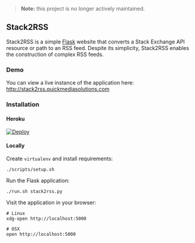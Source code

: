 > **Note:** this project is no longer actively maintained.

## Stack2RSS

Stack2RSS is a simple [Flask](http://flask.pocoo.org/) website that converts a
Stack Exchange API resource or path to an RSS feed. Despite its simplicity,
Stack2RSS enables the construction of complex RSS feeds.

### Demo

You can view a live instance of the application here:  
http://stack2rss.quickmediasolutions.com

### Installation

#### Heroku

[![Deploy](https://www.herokucdn.com/deploy/button.svg)](https://heroku.com/deploy?template=https://github.com/nathan-osman/stack2rss/)

#### Locally

Create `virtualenv` and install requirements:

    ./scripts/setup.sh

Run the Flask application:

    ./run.sh stack2rss.py

Visit the application in your browser:

    # Linux
    xdg-open http://localhost:5000

    # OSX
    open http://localhost:5000
